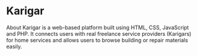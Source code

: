 # Karigar
About Karigar is a web-based platform built using HTML, CSS, JavaScript and PHP. It connects users with real freelance service providers (Karigars) for home services and allows users to browse building or repair materials easily.
